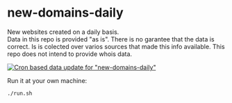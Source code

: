 # new-domains-daily  
New websites created on a daily basis.  
Data in this repo is provided "as is". There is no garantee that the data is correct. Is is colected over varios sources that made this info available.
This repo does not intend to provide whois data.

[![Cron based data update for "new-domains-daily"](https://github.com/steffensbola/new-domains-daily/actions/workflows/main.yml/badge.svg?event=check_run)](https://github.com/steffensbola/new-domains-daily/actions/workflows/main.yml)


Run it at your own machine:
```
./run.sh
```

